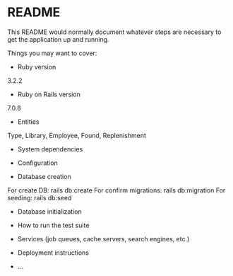 # README

This README would normally document whatever steps are necessary to get the
application up and running.

Things you may want to cover:

* Ruby version

3.2.2

* Ruby on Rails version

7.0.8

* Entities

Type, Library, Employee, Found, Replenishment

* System dependencies

* Configuration

* Database creation

For create DB: rails db:create
For confirm migrations: rails db:migration
For seeding: rails db:seed

* Database initialization

* How to run the test suite

* Services (job queues, cache servers, search engines, etc.)

* Deployment instructions

* ...
